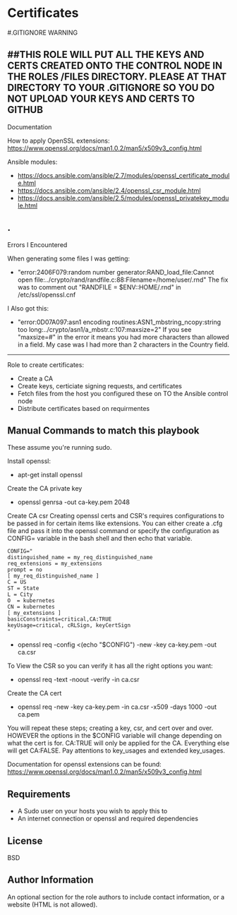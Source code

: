 Certificates
=========
#.GITIGNORE WARNING

##THIS ROLE WILL PUT ALL THE KEYS AND CERTS CREATED ONTO THE CONTROL NODE IN THE ROLES /FILES DIRECTORY. PLEASE AT THAT DIRECTORY TO YOUR .GITIGNORE SO YOU DO NOT UPLOAD YOUR KEYS AND CERTS TO GITHUB
-------------
Documentation

How to apply OpenSSL extensions:
https://www.openssl.org/docs/man1.0.2/man5/x509v3_config.html

Ansible modules:
- https://docs.ansible.com/ansible/2.7/modules/openssl_certificate_module.html
- https://docs.ansible.com/ansible/2.4/openssl_csr_module.html
- https://docs.ansible.com/ansible/2.5/modules/openssl_privatekey_module.html

.
-------------
Errors I Encountered

When generating some files I was getting:
- "error:2406F079:random number generator:RAND_load_file:Cannot open file:../crypto/rand/randfile.c:88:Filename=/home/user/.rnd"
The fix was to comment out "RANDFILE = $ENV::HOME/.rnd" in /etc/ssl/openssl.cnf

I Also got this:
- "error:0D07A097:asn1 encoding routines:ASN1_mbstring_ncopy:string too long:../crypto/asn1/a_mbstr.c:107:maxsize=2"
If you see "maxsize=#" in the error it means you had more characters than allowed in a field. My case was I had more than 2 characters in the Country field. 
--------------
Role to create certificates:

- Create a CA
- Create keys, certiciate signing requests, and certificates
- Fetch files from the host you configured these on TO the Ansible control node
- Distribute certificates based on requirmentes

Manual Commands to match this playbook
-------------
These assume you're running sudo. 

Install openssl:
- apt-get install openssl

Create the CA private key
- openssl genrsa -out ca-key.pem 2048

Create CA csr
Creating openssl certs and CSR's requires configurations to be passed in for certain items like extensions. You can either create a .cfg file and pass it into the openssl command or specify the configuration as CONFIG= variable in the bash shell and then echo that variable. 
```
CONFIG="
distinguished_name = my_req_distinguished_name
req_extensions = my_extensions
prompt = no
[ my_req_distinguished_name ]
C = US
ST = State
L = City
O  = kubernetes
CN = kubernetes
[ my_extensions ]
basicConstraints=critical,CA:TRUE
keyUsage=critical, cRLSign, keyCertSign
"
```
- openssl req -config <(echo "$CONFIG") -new -key ca-key.pem -out ca.csr 

To View the CSR so you can verify it has all the right options you want:
- openssl req -text -noout -verify -in ca.csr

Create the CA cert
- openssl req -new -key ca-key.pem -in ca.csr -x509 -days 1000 -out ca.pem

You will repeat these steps; creating a key, csr, and cert over and over. HOWEVER the options in the $CONFIG variable will change depending on what the cert is for. CA:TRUE will only be applied for the CA. Everything else will get CA:FALSE. Pay attentions to key_usages and extended key_usages. 

Documentation for openssl extensions can be found:
https://www.openssl.org/docs/man1.0.2/man5/x509v3_config.html




Requirements
------------

- A Sudo user on your hosts you wish to apply this to
- An internet connection or openssl and required dependencies


License
-------

BSD

Author Information
------------------

An optional section for the role authors to include contact information, or a website (HTML is not allowed).
